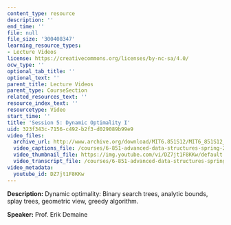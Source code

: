 ```yaml
---
content_type: resource
description: ''
end_time: ''
file: null
file_size: '300408347'
learning_resource_types:
- Lecture Videos
license: https://creativecommons.org/licenses/by-nc-sa/4.0/
ocw_type: ''
optional_tab_title: ''
optional_text: ''
parent_title: Lecture Videos
parent_type: CourseSection
related_resources_text: ''
resource_index_text: ''
resourcetype: Video
start_time: ''
title: 'Session 5: Dynamic Optimality I'
uid: 323f343c-7156-c492-b2f3-d029089b99e9
video_files:
  archive_url: http://www.archive.org/download/MIT6.851S12/MIT6_851S12_lec05_300k.mp4
  video_captions_file: /courses/6-851-advanced-data-structures-spring-2012/9de50c69058353cc8801a1a3dde3e856_DZ7jt1F8KKw.vtt
  video_thumbnail_file: https://img.youtube.com/vi/DZ7jt1F8KKw/default.jpg
  video_transcript_file: /courses/6-851-advanced-data-structures-spring-2012/f56af640ec5ecb2905f73509e566c85b_DZ7jt1F8KKw.pdf
video_metadata:
  youtube_id: DZ7jt1F8KKw
---
```


**Description:** Dynamic optimality: Binary search trees, analytic bounds, splay trees, geometric view, greedy algorithm.

**Speaker:** Prof. Erik Demaine

